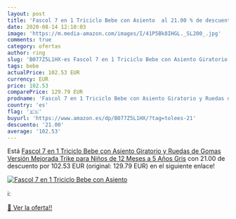```yaml
---
layout: post
title: 'Fascol 7 en 1 Triciclo Bebe con Asiento  al 21.00 % de descuento'
date: 2020-08-14 12:10:03
image: 'https://m.media-amazon.com/images/I/41P5Bk8IHGL._SL200_.jpg'
comments: true
category: ofertas
author: ring
slug: 'B077Z5L1HX-es Fascol 7 en 1 Triciclo Bebe con Asiento Giratorio y Ruedas...'
tags: bebe
actualPrice: 102.53 EUR
currency: EUR
price: 102.53
comparePrice: 129.79 EUR
prodname: 'Fascol 7 en 1 Triciclo Bebe con Asiento Giratorio y Ruedas de Gomas  Versión Mejorada Trike para Niños de 12 Meses a 5 Años   Gris'
country: 'es'
flag: '🇪🇸'
buyurl: 'https://www.amazon.es/dp/B077Z5L1HX/?tag=tolees-21'
descuento: '21.00'
average: '102.53'
---
```


Está [Fascol 7 en 1 Triciclo Bebe con Asiento Giratorio y Ruedas de Gomas  Versión Mejorada Trike para Niños de 12 Meses a 5 Años   Gris](https://www.amazon.es/dp/B077Z5L1HX/?tag=tolees-21) con 21.00 de descuento por 102.53 EUR (original: 129.79 EUR) en el siguiente enlace!

[![Fascol 7 en 1 Triciclo Bebe con Asiento ](https://m.media-amazon.com/images/I/41P5Bk8IHGL._SL200_.jpg)](https://www.amazon.es/dp/B077Z5L1HX/?tag=tolees-21)

ℹ️:


[🛒 Ver la oferta!!](https://www.amazon.es/dp/B077Z5L1HX/?tag=tolees-21)
